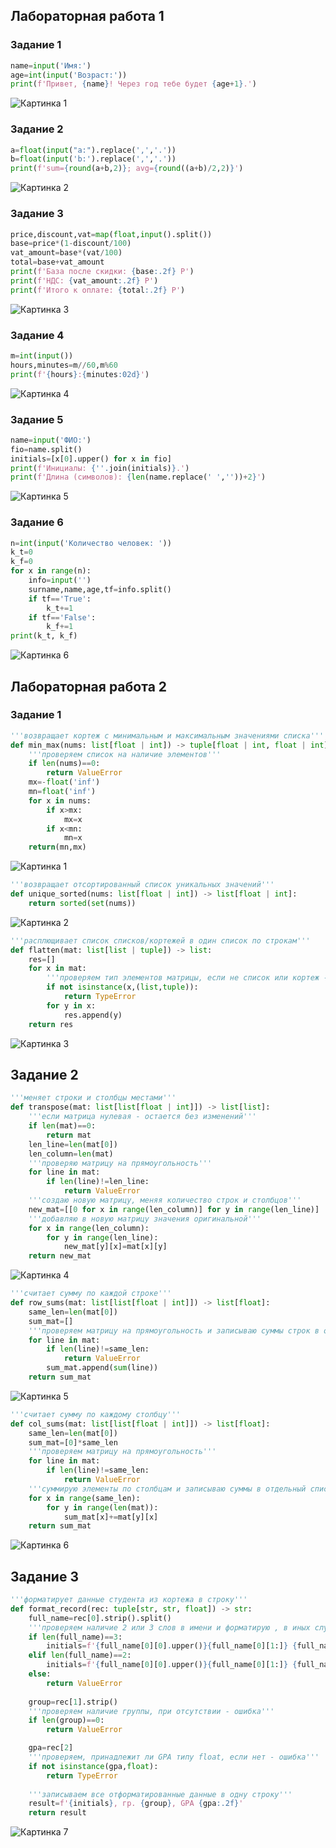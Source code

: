 ﻿## Лабораторная работа 1
### Задание 1
```python
name=input('Имя:')
age=int(input('Возраст:'))
print(f'Привет, {name}! Через год тебе будет {age+1}.')
```
![Картинка 1](./images/lab01/01_greeting.png)

### Задание 2
```python
a=float(input("a:").replace(',','.'))
b=float(input('b:').replace(',','.'))
print(f'sum={round(a+b,2)}; avg={round((a+b)/2,2)}')
```
![Картинка 2](./images/lab01/02_sum_avg.png)

### Задание 3
```python
price,discount,vat=map(float,input().split())
base=price*(1-discount/100)
vat_amount=base*(vat/100)
total=base+vat_amount
print(f'База после скидки: {base:.2f} P')
print(f'НДС: {vat_amount:.2f} P')
print(f'Итого к оплате: {total:.2f} P')
```
![Картинка 3](./images/lab01/03_discount_vat.png)

### Задание 4
```python
m=int(input())
hours,minutes=m//60,m%60
print(f'{hours}:{minutes:02d}')
```
![Картинка 4](./images/lab01/04_minutes_to_hhmm.png)

### Задание 5
```python
name=input('ФИО:')
fio=name.split()
initials=[x[0].upper() for x in fio]
print(f'Инициалы: {''.join(initials)}.')
print(f'Длина (символов): {len(name.replace(' ',''))+2}')
```
![Картинка 5](./images/lab01/05_initials_and_len.png)

### Задание 6
```python
n=int(input('Количество человек: '))
k_t=0
k_f=0
for x in range(n):
    info=input('')
    surname,name,age,tf=info.split()
    if tf=='True':
        k_t+=1
    if tf=='False':
        k_f+=1
print(k_t, k_f)
```
![Картинка 6](./images/lab01/06_n_people.png)

## Лабораторная работа 2
### Задание 1
```python
'''возвращает кортеж с минимальным и максимальным значениями списка'''
def min_max(nums: list[float | int]) -> tuple[float | int, float | int]:
    '''проверяем список на наличие элементов'''
    if len(nums)==0:
        return ValueError
    mx=-float('inf')
    mn=float('inf')
    for x in nums:
        if x>mx:
            mx=x
        if x<mn:
            mn=x
    return(mn,mx)
```
![Картинка 1](./images/lab02/min_max.png)

```python
'''возвращает отсортированный список уникальных значений'''
def unique_sorted(nums: list[float | int]) -> list[float | int]:
    return sorted(set(nums))
```
![Картинка 2](./images/lab02/unique_sorted.png)

```python
'''расплющивает список списков/кортежей в один список по строкам'''
def flatten(mat: list[list | tuple]) -> list:
    res=[]
    for x in mat:
        '''проверяем тип элементов матрицы, если не список или кортеж - ошибка '''
        if not isinstance(x,(list,tuple)):
            return TypeError
        for y in x:
            res.append(y)
    return res        
```
![Картинка 3](./images/lab02/flatten.png)

## Задание 2

```python
'''меняет строки и столбцы местами'''
def transpose(mat: list[list[float | int]]) -> list[list]:
    '''если матрица нулевая - остается без изменений'''
    if len(mat)==0:
        return mat
    len_line=len(mat[0])
    len_column=len(mat)
    '''проверяю матрицу на прямоугольность'''
    for line in mat:
        if len(line)!=len_line:
            return ValueError
    '''создаю новую матрицу, меняя количество строк и столбцов'''
    new_mat=[[0 for x in range(len_column)] for y in range(len_line)]
    '''добавляю в новую матрицу значения оригинальной'''
    for x in range(len_column):
        for y in range(len_line):
            new_mat[y][x]=mat[x][y]
    return new_mat
```
![Картинка 4](./images/lab02/transpose.png)

```python
'''считает сумму по каждой строке'''
def row_sums(mat: list[list[float | int]]) -> list[float]:
    same_len=len(mat[0])
    sum_mat=[]
    '''проверяем матрицу на прямоугольность и записываю суммы строк в отдельный список'''
    for line in mat:
        if len(line)!=same_len:
            return ValueError
        sum_mat.append(sum(line))
    return sum_mat
```
![Картинка 5](./images/lab02/row_sums.png)

```python
'''считает сумму по каждому столбцу'''
def col_sums(mat: list[list[float | int]]) -> list[float]:
    same_len=len(mat[0])
    sum_mat=[0]*same_len
    '''проверяем матрицу на прямоугольность'''
    for line in mat:
        if len(line)!=same_len:
            return ValueError
    '''суммирую элементы по столбцам и записываю суммы в отдельный список'''
    for x in range(same_len):
        for y in range(len(mat)):
            sum_mat[x]+=mat[y][x]
    return sum_mat
```
![Картинка 6](./images/lab02/col_sums.png)

## Задание 3

```python
'''форматирует данные студента из кортежа в строку'''
def format_record(rec: tuple[str, str, float]) -> str:
    full_name=rec[0].strip().split()
    '''проверяем наличие 2 или 3 слов в имени и форматирую , в иных случаях - ошибка'''
    if len(full_name)==3: 
        initials=f'{full_name[0][0].upper()}{full_name[0][1:]} {full_name[1][0].upper()}.{full_name[2][0].upper()}.'
    elif len(full_name)==2:
        initials=f'{full_name[0][0].upper()}{full_name[0][1:]} {full_name[1][0].upper()}.'
    else:
        return ValueError
    
    group=rec[1].strip()
    '''проверяем наличие группы, при отсутствии - ошибка'''
    if len(group)==0:
        return ValueError

    gpa=rec[2]
    '''проверяем, принадлежит ли GPA типу float, если нет - ошибка'''
    if not isinstance(gpa,float):
        return TypeError
    
    '''записываем все отформатированные данные в одну строку'''
    result=f'{initials}, гр. {group}, GPA {gpa:.2f}'
    return result
```
![Картинка 7](./images/lab02/format_record.png)

